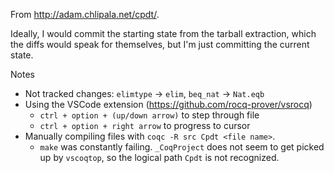 From http://adam.chlipala.net/cpdt/.

Ideally, I would commit the starting state from the tarball extraction, which the diffs would speak for themselves, but I'm just committing the current state.

Notes 
* Not tracked changes: `elimtype` -> `elim`, `beq_nat` -> `Nat.eqb` 
* Using the VSCode extension (https://github.com/rocq-prover/vsrocq)
  * `ctrl + option + (up/down arrow)` to step through file
  * `ctrl + option + right arrow` to progress to cursor
* Manually compiling files with `coqc -R src Cpdt <file name>`.
  * `make` was constantly failing. `_CoqProject` does not seem to get picked up by `vscoqtop`, so the logical path `Cpdt` is not recognized.